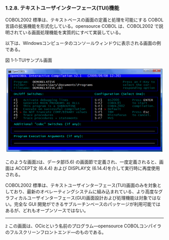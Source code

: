 ### 1.2.8. テキストユーザインターフェース(TUI)機能

COBOL2002 標準は、テキストベースの画面の定義と処理を可能にする COBOL 言語の拡張機能を形式化している。opensource COBOL は、COBOL2002 で説明されている画面処理機能を実質的にすべて実装している。

以下は、Windowsコンピュータのコンソールウィンドウに表示される画面の例である。

図 1-1-TUIサンプル画面

![!\[Alt text\](Image/1-1.png)](Image/1-1.png)

このような画面`2`は、データ部(5.6) の画面節で定義され、一度定義されると、画面は ACCEPT文 (6.4.4) および DISPLAY文 (6.14.4)を介して実行時に再度使用される。

COBOL2002 標準は、テキストユーザインターフェース(TUI)画面のみを対象としており、最新のオペレーティングシステムに組み込まれている、より高度なグラフィカルユーザインターフェース(GUI)画面設計および処理機能は対象ではない。完全な GUI 開発ができるサブルーチンベースのパッケージが利用可能ではあるが、どれもオープンソースではない。

---

`2` この画面は、OCicという名前のプログラム―opensource COBOLコンパイラのフルスクリーンフロントエンド―のものである。